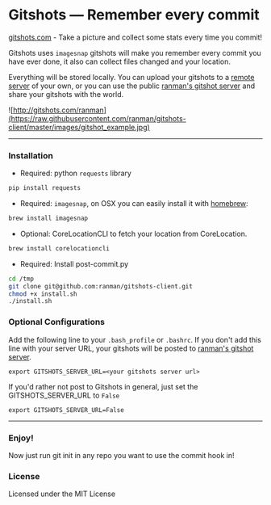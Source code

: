 # Gitshots — Remember every commit
[gitshots.com](http://gitshots.com) - Take a picture and collect some stats every time you commit! 

 Gitshots uses `imagesnap` gitshots will make you remember every commit you have ever done, it also can collect files changed and your location.

Everything will be stored locally. You can upload your gitshots to a [remote server](https://github.com/ranman/gitshots-server) of your own, or you can use the public [ranman's gitshot server](http://gitshots.ranman.org) and share your gitshots with the world.

![http://gitshots.com/ranman](https://raw.githubusercontent.com/ranman/gitshots-client/master/images/gitshot_example.jpg)

--------------------------

### Installation
* Required: python `requests` library
```bash
pip install requests
```
* Required: `imagesnap`, on OSX you can easily install it with [homebrew](http://mxcl.github.io/homebrew/):
```bash
brew install imagesnap
```
* Optional: CoreLocationCLI to fetch your location from CoreLocation.
```bash
brew install corelocationcli
```
* Required: Install post-commit.py 
```bash
cd /tmp
git clone git@github.com:ranman/gitshots-client.git
chmod +x install.sh
./install.sh
```

### Optional Configurations

Add the following line to your `.bash_profile` or `.bashrc`. If you don't add this line with your server URL, your gitshots will be posted to [ranman's gitshot server](http://gitshots.ranman.org).

    export GITSHOTS_SERVER_URL=<your gitshots server url>

If you'd rather not post to Gitshots in general, just set the GITSHOTS_SERVER_URL to `False`

    export GITSHOTS_SERVER_URL=False

--------------------------

### Enjoy!
Now just run git init in any repo you want to use the commit hook in!

### License
Licensed under the MIT License